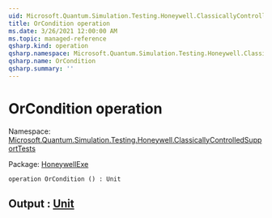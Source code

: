 ```yaml
---
uid: Microsoft.Quantum.Simulation.Testing.Honeywell.ClassicallyControlledSupportTests.OrCondition
title: OrCondition operation
ms.date: 3/26/2021 12:00:00 AM
ms.topic: managed-reference
qsharp.kind: operation
qsharp.namespace: Microsoft.Quantum.Simulation.Testing.Honeywell.ClassicallyControlledSupportTests
qsharp.name: OrCondition
qsharp.summary: ''
---
```


# OrCondition operation

Namespace: [Microsoft.Quantum.Simulation.Testing.Honeywell.ClassicallyControlledSupportTests](xref:Microsoft.Quantum.Simulation.Testing.Honeywell.ClassicallyControlledSupportTests)

Package: [HoneywellExe](https://nuget.org/packages/HoneywellExe)




```qsharp
operation OrCondition () : Unit
```


## Output : [Unit](xref:microsoft.quantum.lang-ref.unit)

